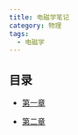 ```yaml
---
title: 电磁学笔记
category: 物理
tags:
  - 电磁学
---
```


## 目录

- [第一章](charpter1.md)

- [第二章](charpter2.md)

